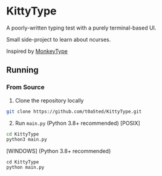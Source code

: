 # KittyType
A poorly-written typing test with a purely terminal-based UI.

Small side-project to learn about ncurses.

Inspired by [MonkeyType](https://www.monkeytype.com)


## Running

### From Source

1. Clone the repository locally
```bash
git clone https://github.com/t0a5ted/KittyType.git
```

2. Run `main.py` (Python 3.8+ recommended)
[POSIX]
```bash
cd KittyType
python3 main.py
```

[WINDOWS] (Python 3.8+ recommended)
```
cd KittyType
python main.py
```

